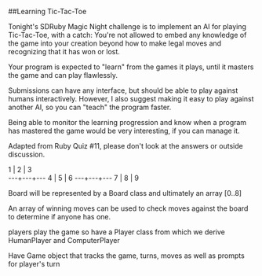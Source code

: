 ##Learning Tic-Tac-Toe

Tonight's SDRuby Magic Night challenge is to implement an AI for playing Tic-Tac-Toe, with a catch: You're not allowed to embed any knowledge of the game into your creation beyond how to make legal moves and recognizing that it has won or lost.

Your program is expected to "learn" from the games it plays, until it masters the game and can play flawlessly.

Submissions can have any interface, but should be able to play against humans interactively. However, I also suggest making it easy to play against another AI, so you can "teach" the program faster.

Being able to monitor the learning progression and know when a program has mastered the game would be very interesting, if you can manage it.

Adapted from Ruby Quiz #11, please don't look at the answers or outside
discussion.


 1 | 2 | 3  
---+---+---
 4 | 5 | 6
---+---+---
 7 | 8 | 9

Board will be represented by a Board class and ultimately an array [0..8]

An array of winning moves can be used to check moves against the board to determine if anyone has one.

players play the game so have a Player class from which we derive HumanPlayer and ComputerPlayer

Have Game object that tracks the game, turns, moves as well as prompts for player's turn
